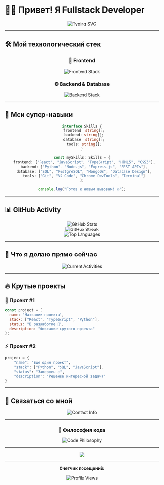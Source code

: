 # 👨‍💻 Привет! Я Fullstack Developer 

<div align="center">
  <img src="https://readme-typing-svg.herokuapp.com?font=Fira+Code&size=22&duration=3000&pause=1000&color=00D9FF&center=true&vCenter=true&width=500&lines=Fullstack+Developer+🚀;Python+%7C+JavaScript+%7C+React;Always+coding+something+cool;Let's+build+the+future+together!" alt="Typing SVG" />
</div>

---


## 🛠️ Мой технологический стек

<div align="center">

### 🎨 Frontend
<img src="https://readme-typing-svg.herokuapp.com?font=Fira+Code&size=16&duration=2000&pause=500&color=61DAFB&center=true&vCenter=true&width=600&lines=React+⚛️+%7C+JavaScript+🟨+%7C+TypeScript+🔷;HTML5+🧡+%7C+CSS3+🔵+%7C+Responsive+Design+📱" alt="Frontend Stack" />

### ⚙️ Backend & Database
<img src="https://readme-typing-svg.herokuapp.com?font=Fira+Code&size=16&duration=2000&pause=500&color=3776AB&center=true&vCenter=true&width=600&lines=Python+🐍+%7C+Node.js+🟢+%7C+Express.js+⚡;SQL+🗄️+%7C+PostgreSQL+🐘+%7C+MongoDB+🍃" alt="Backend Stack" />

</div>

---

## 🚀 Мои супер-навыки

<div align="center">

```typescript
interface Skills {
  frontend: string[];
  backend: string[];
  database: string[];
  tools: string[];
}

const mySkills: Skills = {
  frontend: ["React", "JavaScript", "TypeScript", "HTML5", "CSS3"],
  backend: ["Python", "Node.js", "Express.js", "REST APIs"],
  database: ["SQL", "PostgreSQL", "MongoDB", "Database Design"],
  tools: ["Git", "VS Code", "Chrome DevTools", "Terminal"]
};

console.log("Готов к новым вызовам! 🔥");
```

</div>

---

## 📊 GitHub Activity

<div align="center">
  <img src="https://github-readme-stats-sigma-five.vercel.app/api?username=kompot112&show_icons=true&theme=tokyonight&hide_border=true&count_private=true&include_all_commits=true" alt="GitHub Stats">
</div>

<div align="center">
  <img src="https://github-readme-streak-stats.herokuapp.com?user=kompot112&theme=tokyonight&hide_border=true&fire=00D9FF&ring=00D9FF&currStreakLabel=00D9FF" alt="GitHub Streak">
</div>

<div align="center">
  <img src="https://github-readme-stats-sigma-five.vercel.app/api/top-langs/?username=kompot112&layout=compact&theme=tokyonight&hide_border=true&langs_count=8" alt="Top Languages">
</div>

---

## 🎯 Что я делаю прямо сейчас

<div align="center">
  <img src="https://readme-typing-svg.herokuapp.com?font=Fira+Code&size=18&duration=4000&pause=1000&color=FF6B6B&center=true&vCenter=true&width=700&lines=🔭+Разрабатываю+новый+проект+на+React;🌱+Изучаю+продвинутый+TypeScript;👯+Открыт+для+коллабораций;💬+Люблю+обсуждать+код+и+архитектуру!" alt="Current Activities" />
</div>

---

## 🔥 Крутые проекты

### 💫 Проект #1
```javascript
const project = {
  name: "Название проекта",
  stack: ["React", "TypeScript", "Python"],
  status: "В разработке 🚧",
  description: "Описание крутого проекта"
};
```

### ⚡ Проект #2
```python
project = {
    "name": "Еще один проект",
    "stack": ["Python", "SQL", "JavaScript"],
    "status": "Завершен ✅",
    "description": "Решение интересной задачи"
}
```

---

## 🤝 Связаться со мной

<div align="center">
  <img src="https://readme-typing-svg.herokuapp.com?font=Fira+Code&size=20&duration=3000&pause=1000&color=9146FF&center=true&vCenter=true&width=500&lines=📫+Telegram%3A+%40vonaimed;📧+Email%3A+xtrayd@gmail.com;🌐+Portfolio%3A+vonaimed.ru" alt="Contact Info" />
</div>

---

<div align="center">

### 💭 Философия кода

<img src="https://readme-typing-svg.herokuapp.com?font=Fira+Code&size=16&duration=5000&pause=2000&color=00D9FF&center=true&vCenter=true&width=600&lines=%22Код+должен+быть+чистым%2C+как+поэзия%22;%22Лучший+код+—+тот%2C+который+не+нужно+объяснять%22;%22Отладка+—+это+искусство+детектива%22" alt="Code Philosophy" />

</div>

---

<div align="center">
  <img src="https://capsule-render.vercel.app/api?type=waving&color=gradient&customColorList=6,11,20&height=100&section=footer&text=Thanks%20for%20visiting!&fontSize=16&fontColor=fff&animation=twinkling" />
</div>

---

<div align="center">
  
**Счетчик посещений:**
  
<img src="https://komarev.com/ghpvc/?username=kompot112&style=for-the-badge&color=brightgreen&label=PROFILE+VIEWS" alt="Profile Views">

</div>
